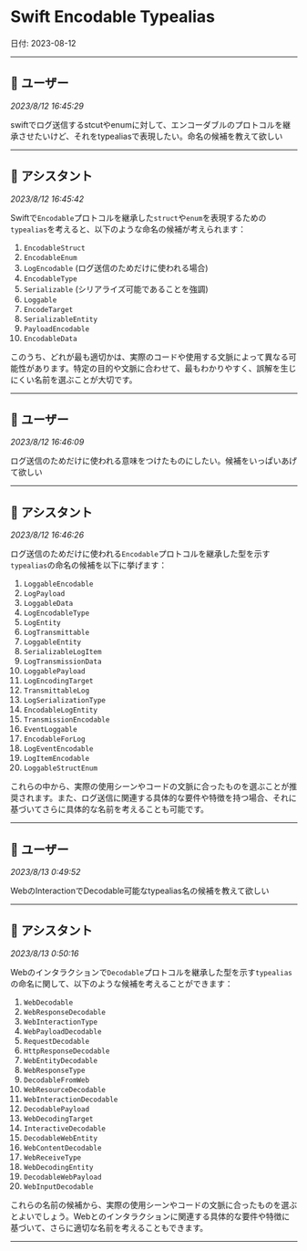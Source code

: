 # Swift Encodable Typealias

日付: 2023-08-12

---

## 👤 ユーザー
*2023/8/12 16:45:29*

swiftでログ送信するstcutやenumに対して、エンコーダブルのプロトコルを継承させたいけど、それをtypealiasで表現したい。命名の候補を教えて欲しい

---

## 🤖 アシスタント
*2023/8/12 16:45:42*

Swiftで`Encodable`プロトコルを継承した`struct`や`enum`を表現するための`typealias`を考えると、以下のような命名の候補が考えられます：

1. `EncodableStruct`
2. `EncodableEnum`
3. `LogEncodable` (ログ送信のためだけに使われる場合)
4. `EncodableType`
5. `Serializable` (シリアライズ可能であることを強調)
6. `Loggable`
7. `EncodeTarget`
8. `SerializableEntity`
9. `PayloadEncodable`
10. `EncodableData`

このうち、どれが最も適切かは、実際のコードや使用する文脈によって異なる可能性があります。特定の目的や文脈に合わせて、最もわかりやすく、誤解を生じにくい名前を選ぶことが大切です。

---

## 👤 ユーザー
*2023/8/12 16:46:09*

ログ送信のためだけに使われる意味をつけたものにしたい。候補をいっぱいあげて欲しい

---

## 🤖 アシスタント
*2023/8/12 16:46:26*

ログ送信のためだけに使われる`Encodable`プロトコルを継承した型を示す`typealias`の命名の候補を以下に挙げます：

1. `LoggableEncodable`
2. `LogPayload`
3. `LoggableData`
4. `LogEncodableType`
5. `LogEntity`
6. `LogTransmittable`
7. `LoggableEntity`
8. `SerializableLogItem`
9. `LogTransmissionData`
10. `LoggablePayload`
11. `LogEncodingTarget`
12. `TransmittableLog`
13. `LogSerializationType`
14. `EncodableLogEntity`
15. `TransmissionEncodable`
16. `EventLoggable`
17. `EncodableForLog`
18. `LogEventEncodable`
19. `LogItemEncodable`
20. `LoggableStructEnum`

これらの中から、実際の使用シーンやコードの文脈に合ったものを選ぶことが推奨されます。また、ログ送信に関連する具体的な要件や特徴を持つ場合、それに基づいてさらに具体的な名前を考えることも可能です。

---

## 👤 ユーザー
*2023/8/13 0:49:52*

WebのInteractionでDecodable可能なtypealias名の候補を教えて欲しい

---

## 🤖 アシスタント
*2023/8/13 0:50:16*

Webのインタラクションで`Decodable`プロトコルを継承した型を示す`typealias`の命名に関して、以下のような候補を考えることができます：

1. `WebDecodable`
2. `WebResponseDecodable`
3. `WebInteractionType`
4. `WebPayloadDecodable`
5. `RequestDecodable`
6. `HttpResponseDecodable`
7. `WebEntityDecodable`
8. `WebResponseType`
9. `DecodableFromWeb`
10. `WebResourceDecodable`
11. `WebInteractionDecodable`
12. `DecodablePayload`
13. `WebDecodingTarget`
14. `InteractiveDecodable`
15. `DecodableWebEntity`
16. `WebContentDecodable`
17. `WebReceiveType`
18. `WebDecodingEntity`
19. `DecodableWebPayload`
20. `WebInputDecodable`

これらの名前の候補から、実際の使用シーンやコードの文脈に合ったものを選ぶとよいでしょう。Webとのインタラクションに関連する具体的な要件や特徴に基づいて、さらに適切な名前を考えることもできます。

---
